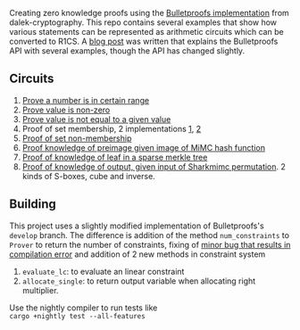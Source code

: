 Creating zero knowledge proofs using the [Bulletproofs implementation](https://github.com/dalek-cryptography/bulletproofs) from dalek-cryptography.
This repo contains several examples that show how various statements can be represented as arithmetic circuits which can be converted to R1CS. A [blog post](https://medium.com/coinmonks/zero-knowledge-proofs-using-bulletproofs-4a8e2579fc82) was written that explains the Bulletproofs API with several examples, though the API has changed slightly.   

  
## Circuits
1. [Prove a number is in certain range](src/gadget_bound_check.rs) 
2. [Prove value is non-zero](src/r1cs_utils.rs)
3. [Prove value is not equal to a given value](src/gadget_not_equals.rs)
4. Proof of set membership, 2 implementations [1](src/gadget_set_membership.rs), [2](src/gadget_set_membership_1.rs)
5. [Proof of set non-membership](src/gadget_set_non_membership.rs)
6. [Proof knowledge of preimage given image of MiMC hash function](src/gadget_mimc.rs)
7. [Proof of knowledge of leaf in a sparse merkle tree](src/gadget_vsmt.rs)
8. [Proof of knowledge of output, given input of Sharkmimc permutation](src/gadget_sharkmimc.rs). 2 kinds of S-boxes, cube and inverse.

## Building
This project uses a slightly modified implementation of Bulletproofs's `develop` branch. The difference is addition of the method `num_constraints` to `Prover` to return the number of constraints, fixing of [minor bug that results in compilation error](https://github.com/dalek-cryptography/bulletproofs/pull/267) and addition of 2 new methods in constraint system   
1. `evaluate_lc`: to evaluate an linear constraint 
2. `allocate_single`: to return output variable when allocating right multiplier.   

Use the nightly compiler to run tests like   
`cargo +nightly test --all-features`